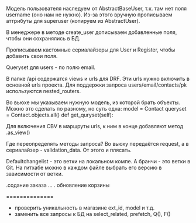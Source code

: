 Модель пользователя наследуем от AbstractBaseUser, т.к. там нет поля username (оно нам не нужно).
Из-за этого вручную прописываем аттрибуты для superuser (копируем из AbstractUser).

В менеджере в методе create_user дописываем добавленные поля, чтобы они сохранялись в БД.

Прописываем кастомные сериалайзеры для User и Register, чтобы добавить свои поля.


Queryset для users - по полю email.

В папке /api содержатся views и urls для DRF. Эти urls нужно включить в основной urls проекта.
Для поддержки запроса users/email/contacts/pk используются nested_routers.

Во вьюхе мы указываем нужную модель, из которой брать объекты.
Можно это сделать по разному, но суть одна:
model = Contact
queryset = Contact.objects.all()
def get_quryset(self):

Для включения CBV в маршруты urls, к ним в конце добавляют метод .as_view()

Где переопределять методы запроса? Во вьюху передаётся request, а 
в сериалайзер - validation_data. От этого и плясать.

Defaultchangelist - это ветки на локальном компе. А бранчи - это ветки в Git. На 
гитхабе можно в каждом файле выбрать его версию в зависимости от ветки.
 
.содание заказа
...
. обновление корзины 

==============
- проверить уникальность в магазине ext_id, model и т.д.
- заменить все запросы к БД на select_related, prefetch, Q(), F()